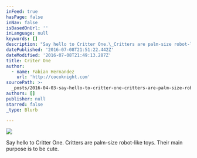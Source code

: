 ```yaml
---
inFeed: true
hasPage: false
inNav: false
isBasedOnUrl: ''
inLanguage: null
keywords: []
description: "Say hello to Critter One.\_Critters are palm-size robot-like toys. Their main purpose is to be cute."
datePublished: '2016-07-08T21:51:22.442Z'
dateModified: '2016-07-08T21:49:13.287Z'
title: Criter One
author:
  - name: Fabian Hernandez
    url: 'http://cocoknight.com'
sourcePath: >-
  _posts/2016-04-03-say-hello-to-critter-one-critters-are-palm-size-robot-like.md
authors: []
publisher: null
starred: false
_type: Blurb

---
```

![](https://the-grid-user-content.s3-us-west-2.amazonaws.com/7b352b29-b09a-4228-952c-793b5b943f22.png)

Say hello to Critter One. Critters are palm-size robot-like toys. Their main purpose is to be cute.